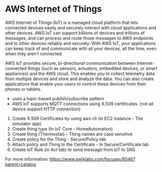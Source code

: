 # AWS Internet of Things

AWS Internet of Things (IoT) is a managed cloud platform that lets connected devices easily and securely interact with cloud applications and other devices. AWS IoT can support billions of devices and trillions of messages, and can process and route those messages to AWS endpoints and to other devices reliably and securely. With AWS IoT, your applications can keep track of and communicate with all your devices, all the time, even when they aren't connected.

AWS IoT provides secure, bi-directional communication between Internet-connected things (such as sensors, actuators, embedded devices, or smart appliances) and the AWS cloud. This enables you to collect telemetry data from multiple devices and store and analyze the data. You can also create applications that enable your users to control these devices from their phones or tablets.

- uses a topic-based publish/subscribe pattern
- AWS IoT supports MQTT connections using X.509 certificates. (not all device support HTTP connection)



1. Create X.509 Certificates by using aws cli (in EC2 instance - The simulator app)
2. Create thing type (In IoT Core - HomeAutomation)
3. Create thing (Thermostat) - Thing names are case sensitive
4. Create policy for the Thing - Secure/Policy tab
5. Attach policy and Thing to the Certificate - In Secure/Certificate tab
6. Create IoT Rule (in Act tab) to send message from IoT to SNS

For more information: https://www.qwiklabs.com/focuses/8546?parent=catalog
